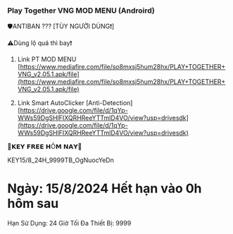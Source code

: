 ### Play Together VNG MOD MENU (Androird)

🛡️ANTIBAN ??? [TÙY NGƯỜI DÙNG❗]

⚠️Dùng lộ quá thì bay❗

1. Link PT MOD MENU [https://www.mediafire.com/file/so8mxsj5hum28hx/PLAY+TOGETHER+VNG_v2.05.1.apk/file](https://www.mediafire.com/file/so8mxsj5hum28hx/PLAY+TOGETHER+VNG_v2.05.1.apk/file)

2. Link Smart AutoClicker [Anti-Detection] [https://drive.google.com/file/d/1qYp-WWs59DgSHlFIXQRHReeYTTmlD4VO/view?usp=drivesdk](https://drive.google.com/file/d/1qYp-WWs59DgSHlFIXQRHReeYTTmlD4VO/view?usp=drivesdk)

🔑𝗞𝗘𝗬 𝗙𝗥𝗘𝗘 𝗛Ô𝗠 𝗡𝗔𝗬🔑

KEY15/8_24H_9999TB_OgNuocYeDn

Ngày: 15/8/2024
Hết hạn vào 0h hôm sau
=====================
Hạn Sử Dụng: 24 Giờ
Tối Đa Thiết Bị: 9999
